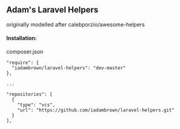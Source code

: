 ## Adam's Laravel Helpers

<p>originally modelled after calebporzio/awesome-helpers</p>

#### Installation:

composer.json
```
"require": {
  "iadambrown/laravel-helpers": "dev-master"
},

...

"repositories": [
  {
    "type": "vcs",
    "url": "https://github.com/iadambrown/laravel-helpers.git"
  }
],
```

[//]: # (@todo: https://poser.pugx.org)
